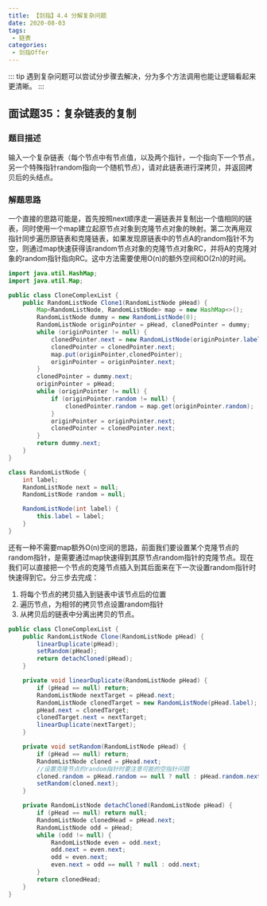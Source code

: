 ```yaml
---
title: 【剑指】4.4 分解复杂问题
date: 2020-08-03
tags: 
 - 链表
categories:
 - 剑指Offer
---
```

::: tip
遇到复杂问题可以尝试分步骤去解决，分为多个方法调用也能让逻辑看起来更清晰。
:::

<!-- more -->

## 面试题35：复杂链表的复制
### 题目描述
输入一个复杂链表（每个节点中有节点值，以及两个指针，一个指向下一个节点，另一个特殊指针random指向一个随机节点），请对此链表进行深拷贝，并返回拷贝后的头结点。

### 解题思路
一个直接的思路可能是，首先按照next顺序走一遍链表并复制出一个值相同的链表，同时使用一个map建立起原节点对象到克隆节点对象的映射。第二次再用双指针同步遍历原链表和克隆链表，如果发现原链表中的节点A的random指针不为空，则通过map快速获得该random节点对象的克隆节点对象RC，并将A的克隆对象的random指针指向RC。这中方法需要使用O(n)的额外空间和O(2n)的时间。
```java
import java.util.HashMap;
import java.util.Map;

public class CloneComplexList {
    public RandomListNode Clone1(RandomListNode pHead) {
        Map<RandomListNode, RandomListNode> map = new HashMap<>();
        RandomListNode dummy = new RandomListNode(0);
        RandomListNode originPointer = pHead, clonedPointer = dummy;
        while (originPointer != null) {
            clonedPointer.next = new RandomListNode(originPointer.label);
            clonedPointer = clonedPointer.next;
            map.put(originPointer,clonedPointer);
            originPointer = originPointer.next;
        }
        clonedPointer = dummy.next;
        originPointer = pHead;
        while (originPointer != null) {
            if (originPointer.random != null) {
                clonedPointer.random = map.get(originPointer.random);
            }
            originPointer = originPointer.next;
            clonedPointer = clonedPointer.next;
        }
        return dummy.next;
    }
}

class RandomListNode {
    int label;
    RandomListNode next = null;
    RandomListNode random = null;

    RandomListNode(int label) {
        this.label = label;
    }
}
```

还有一种不需要map额外O(n)空间的思路，前面我们要设置某个克隆节点的random指针，是需要通过map快速得到其原节点random指针的克隆节点。现在我们可以直接把一个节点的克隆节点插入到其后面来在下一次设置random指针时快速得到它。分三步去完成：
1. 将每个节点的拷贝插入到链表中该节点后的位置
2. 遍历节点，为相邻的拷贝节点设置random指针
3. 从拷贝后的链表中分离出拷贝的节点。
```java
public class CloneComplexList {
    public RandomListNode Clone(RandomListNode pHead) {
        linearDuplicate(pHead);
        setRandom(pHead);
        return detachCloned(pHead);
    }

    private void linearDuplicate(RandomListNode pHead) {
        if (pHead == null) return;
        RandomListNode nextTarget = pHead.next;
        RandomListNode clonedTarget = new RandomListNode(pHead.label);
        pHead.next = clonedTarget;
        clonedTarget.next = nextTarget;
        linearDuplicate(nextTarget);
    }

    private void setRandom(RandomListNode pHead) {
        if (pHead == null) return;
        RandomListNode cloned = pHead.next;
        //设置克隆节点的random指针时要注意可能的空指针问题
        cloned.random = pHead.random == null ? null : pHead.random.next;
        setRandom(cloned.next);
    }

    private RandomListNode detachCloned(RandomListNode pHead) {
        if (pHead == null) return null;
        RandomListNode clonedHead = pHead.next;
        RandomListNode odd = pHead;
        while (odd != null) {
            RandomListNode even = odd.next;
            odd.next = even.next;
            odd = even.next;
            even.next = odd == null ? null : odd.next;
        }
        return clonedHead;
    }
}
```